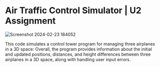 # Air Traffic Control Simulator | U2 Assignment
![Screenshot 2024-02-23 184052](https://github.com/techmengg/air-traffic-control/assets/125338813/979bdce3-939e-470f-9434-9784e1723298)

This code simulates a control tower program for managing three airplanes in a 3D space:
Overall, the program provides information about the initial and updated positions, distances, and height differences between three airplanes in a 3D space,
along with handling user input errors.
